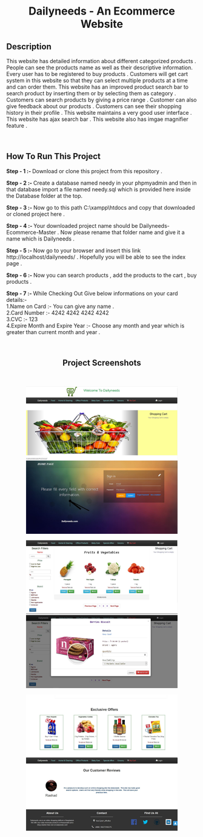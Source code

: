 <h1 align="center">Dailyneeds - An Ecommerce Website</h1>

## Description 


<p>This website has detailed information about different categorized products . People can see the products name as well as their descriptive information. Every user has to be registered to buy products . Customers will get cart system in this website so that they can select multiple products at a time and can order them. This website has an improved product search bar to search product by inserting them or by selecting them as category . Customers can search products by giving a price range . Customer can also give feedback about our products . Customers can see their shopping history in their profile . This website maintains a very good user interface . This website has ajax search bar . This website also has imgae magnifier feature . </p>
<br>

## How To Run This Project

<p><b> Step - 1 :- </b> Download or clone this project from this repository . </p>

<p><b> Step - 2 :- </b> Create a database named needy in your phpmyadmin and then in that database import a file named needy.sql which is provided here inside the Database folder at the top. </p>

<p><b> Step - 3 :- </b> Now go to this path C:\xampp\htdocs and copy that downloaded or cloned project here .  </p>

<p><b> Step - 4 :- </b> Your downloaded project name should be Dailyneeds-Ecommerce-Master . Now please rename that folder name and give it a name which is Dailyneeds . </p>

<p><b> Step - 5 :- </b> Now go to your browser and insert this link http://localhost/dailyneeds/ . Hopefully you will be able to see the index page . </p>

<p><b> Step - 6 :- </b> Now you can search products , add the products to the cart , buy products . </p>

<p><b> Step - 7 :- </b> While Checking Out Give below informations on your card details:- <br>
                   1.Name on Card :- You can give any name .<br>
                   2.Card Number :- 4242 4242 4242 4242  <br>
                   3.CVC :- 123 <br>
                   4.Expire Month and Expire Year :- Choose any month and year which is greater than current month and year .
</p>

<br>


<h2 align="center">Project Screenshots</h2>
<br>

<p align="center">
  <img src="screenshots/dal1.JPG" width="400">
  <img src="screenshots/dal6.JPG" width="400">
</p>

<p align="center">
  <img src="screenshots/dal4.JPG" width="400">
  <img src="screenshots/dal5.JPG" width="400">
</p>

<p align="center">
  <img src="screenshots/dal3.JPG" width="400">
  <img src="screenshots/dal2.JPG" width="400">
</p>  

